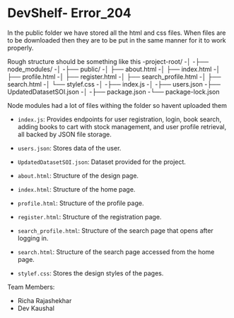 # DevShelf- Error_204

In the public folder we have stored all the html and css files. When files are to be downloaded then they are to be put in the same manner for it to work properly.

Rough structure should be something like this
-project-root/
-│
-├── node_modules/
-│
-├── public/
-│   ├── about.html
-│   ├── index.html
-│   ├── profile.html
-│   ├── register.html
-│   ├── search_profile.html
-│   ├── search.html
-│   └── stylef.css
-│
-├── index.js
-│
-├── users.json
-├── UpdatedDatasetSOI.json
-│
-├── package.json
-└── package-lock.json


Node modules had a lot of files withing the folder so havent uploaded them

- `index.js`: Provides endpoints for user registration, login, book search, adding books to cart with stock management, and user profile retrieval, all backed by JSON file storage.

- `users.json`: Stores data of the user.

- `UpdatedDatasetSOI.json`: Dataset provided for the project.

- `about.html`: Structure of the design page.

- `index.html`: Structure of the home page.

- `profile.html`: Structure of the profile page.

- `register.html`: Structure of the registration page.

- `search_profile.html`: Structure of the search page that opens after logging in.

- `search.html`: Structure of the search page accessed from the home page.

- `stylef.css`: Stores the design styles of the pages.

Team Members: 
- Richa Rajashekhar
- Dev Kaushal

